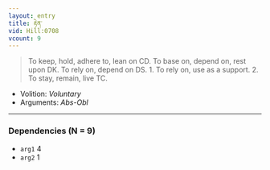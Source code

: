 ```yaml
---
layout: entry
title: རྟེན་
vid: Hill:0708
vcount: 9
---
```

> To keep, hold, adhere to, lean on CD\. To base on, depend on, rest upon DK\. To rely on, depend on DS\. 1\. To rely on, use as a support\. 2\. To stay, remain, live TC\.

* Volition: _Voluntary_
* Arguments: _Abs-Obl_

---

### Dependencies (N = 9)
* `arg1` 4
* `arg2` 1

